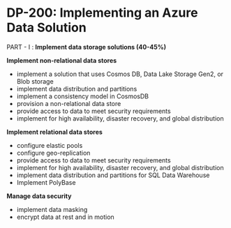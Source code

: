 # DP-200: Implementing an Azure Data Solution

PART - I : **Implement data storage solutions (40-45%)**

**Implement non-relational data stores**

* implement a solution that uses Cosmos DB, Data Lake Storage Gen2, or Blob storage
* implement data distribution and partitions
* implement a consistency model in CosmosDB
* provision a non-relational data store
* provide access to data to meet security requirements
* implement for high availability, disaster recovery, and global distribution

**Implement relational data stores**

* configure elastic pools
* configure geo-replication
* provide access to data to meet security requirements
* implement for high availability, disaster recovery, and global distribution
* implement data distribution and partitions for SQL Data Warehouse
* Implement PolyBase

**Manage data security**

* implement data masking
* encrypt data at rest and in motion
